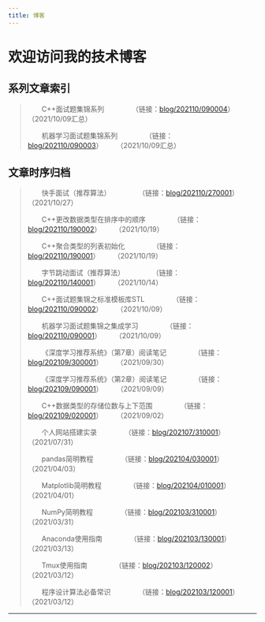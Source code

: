 ```yaml
---
title: 博客
---
```


# 欢迎访问我的技术博客

<script type="text/javascript" src="/include/head.js"></script>

## 系列文章索引

> &emsp;&emsp;C++面试题集锦系列&emsp;&emsp;&emsp;&emsp;（链接：<a href="https://www.dywan.xyz/blog/202110/090004">blog/202110/090004</a>）&emsp;&emsp;（2021/10/09汇总）
> 
> &emsp;&emsp;机器学习面试题集锦系列&emsp;&emsp;&emsp;&emsp;（链接：<a href="https://www.dywan.xyz/blog/202110/090003">blog/202110/090003</a>）&emsp;&emsp;（2021/10/09汇总）

## 文章时序归档

> &emsp;&emsp;快手面试（推荐算法）&emsp;&emsp;&emsp;&emsp;（链接：<a href="https://www.dywan.xyz/blog/202110/270001">blog/202110/270001</a>）&emsp;&emsp;（2021/10/27）
> 
> &emsp;&emsp;C++更改数据类型在排序中的顺序&emsp;&emsp;&emsp;&emsp;（链接：<a href="https://www.dywan.xyz/blog/202110/190002">blog/202110/190002</a>）&emsp;&emsp;（2021/10/19）
> 
> &emsp;&emsp;C++聚合类型的列表初始化&emsp;&emsp;&emsp;&emsp;（链接：<a href="https://www.dywan.xyz/blog/202110/190001">blog/202110/190001</a>）&emsp;&emsp;（2021/10/19）
> 
> &emsp;&emsp;字节跳动面试（推荐算法）&emsp;&emsp;&emsp;&emsp;（链接：<a href="https://www.dywan.xyz/blog/202110/140001">blog/202110/140001</a>）&emsp;&emsp;（2021/10/14）
> 
> &emsp;&emsp;C++面试题集锦之标准模板库STL&emsp;&emsp;&emsp;&emsp;（链接：<a href="https://www.dywan.xyz/blog/202110/090002">blog/202110/090002</a>）&emsp;&emsp;（2021/10/09）
> 
> &emsp;&emsp;机器学习面试题集锦之集成学习&emsp;&emsp;&emsp;&emsp;（链接：<a href="https://www.dywan.xyz/blog/202110/090001">blog/202110/090001</a>）&emsp;&emsp;（2021/10/09）
> 
> &emsp;&emsp;《深度学习推荐系统》（第7章）阅读笔记&emsp;&emsp;&emsp;&emsp;（链接：<a href="https://www.dywan.xyz/blog/202109/300001">blog/202109/300001</a>）&emsp;&emsp;（2021/09/30）
> 
> &emsp;&emsp;《深度学习推荐系统》（第2章）阅读笔记&emsp;&emsp;&emsp;&emsp;（链接：<a href="https://www.dywan.xyz/blog/202109/090001">blog/202109/090001</a>）&emsp;&emsp;（2021/09/09）
> 
> &emsp;&emsp;C++数据类型的存储位数与上下范围&emsp;&emsp;&emsp;&emsp;（链接：<a href="https://www.dywan.xyz/blog/202109/020001">blog/202109/020001</a>）&emsp;&emsp;（2021/09/02）
> 
> &emsp;&emsp;个人网站搭建实录&emsp;&emsp;&emsp;&emsp;（链接：<a href="https://www.dywan.xyz/blog/202107/310001">blog/202107/310001</a>）&emsp;&emsp;（2021/07/31）
> 
> &emsp;&emsp;pandas简明教程&emsp;&emsp;&emsp;&emsp;（链接：<a href="https://www.dywan.xyz/blog/202104/030001">blog/202104/030001</a>）&emsp;&emsp;（2021/04/03）
> 
> &emsp;&emsp;Matplotlib简明教程&emsp;&emsp;&emsp;&emsp;（链接：<a href="https://www.dywan.xyz/blog/202104/010001">blog/202104/010001</a>）&emsp;&emsp;（2021/04/01）
> 
> &emsp;&emsp;NumPy简明教程&emsp;&emsp;&emsp;&emsp;（链接：<a href="https://www.dywan.xyz/blog/202103/310001">blog/202103/310001</a>）&emsp;&emsp;（2021/03/31）
> 
> &emsp;&emsp;Anaconda使用指南&emsp;&emsp;&emsp;&emsp;（链接：<a href="https://www.dywan.xyz/blog/202103/130001">blog/202103/130001</a>）&emsp;&emsp;（2021/03/13）
> 
> &emsp;&emsp;Tmux使用指南&emsp;&emsp;&emsp;&emsp;（链接：<a href="https://www.dywan.xyz/blog/202103/120002">blog/202103/120002</a>）&emsp;&emsp;（2021/03/12）
> 
> &emsp;&emsp;程序设计算法必备常识&emsp;&emsp;&emsp;&emsp;（链接：<a href="https://www.dywan.xyz/blog/202103/120001">blog/202103/120001</a>）&emsp;&emsp;（2021/03/12）

---

<script type="text/javascript" src="/include/tail.js"></script>
